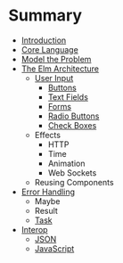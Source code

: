 # Summary

* [Introduction](README.md)
* [Core Language](core_language.md)
* [Model the Problem](model_the_problem.md)
* [The Elm Architecture](architecture/README.md)
   * [User Input](architecture/user_input/README.md)
       * [Buttons](architecture/user_input/buttons.md)
       * [Text Fields](architecture/user_input/text_fields.md)
       * [Forms](architecture/user_input/forms.md)
       * [Radio Buttons](architecture/user_input/radio_buttons.md)
       * [Check Boxes](architecture/user_input/check_boxes.md)
   * Effects
       * HTTP
       * Time
       * Animation
       * Web Sockets
   * Reusing Components
* [Error Handling](error_handling.md)
   * Maybe
   * Result
   * [Task](task.md)
* [Interop](interop.md)
   * [JSON](json.md)
   * [JavaScript](javascript.md)

